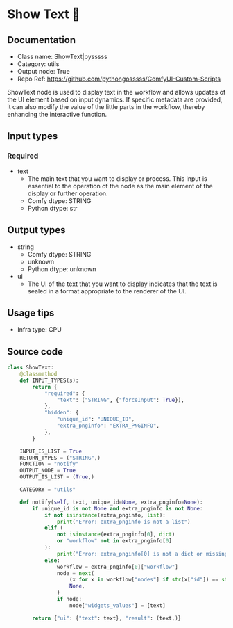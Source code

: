 # Show Text 🐍
## Documentation
- Class name: ShowText|pysssss
- Category: utils
- Output node: True
- Repo Ref: https://github.com/pythongosssss/ComfyUI-Custom-Scripts

ShowText node is used to display text in the workflow and allows updates of the UI element based on input dynamics. If specific metadata are provided, it can also modify the value of the little parts in the workflow, thereby enhancing the interactive function.

## Input types
### Required
- text
    - The main text that you want to display or process. This input is essential to the operation of the node as the main element of the display or further operation.
    - Comfy dtype: STRING
    - Python dtype: str

## Output types
- string
    - Comfy dtype: STRING
    - unknown
    - Python dtype: unknown
- ui
    - The UI of the text that you want to display indicates that the text is sealed in a format appropriate to the renderer of the UI.

## Usage tips
- Infra type: CPU
<!-- - Common nodes:
    - [Text Concatenate](../../was-node-suite-comfyui/Nodes/Text Concatenate.md)
    - [Efficient Loader](../../efficiency-nodes-comfyui/Nodes/Efficient Loader.md)
    - [CLIPTextEncode](../../Comfy/Nodes/CLIPTextEncode.md)
    - [CR Image Output](../../ComfyUI_Comfyroll_CustomNodes/Nodes/CR Image Output.md)
    - [SavePromptToFile](../../OneButtonPrompt/Nodes/SavePromptToFile.md) -->

## Source code
```python
class ShowText:
    @classmethod
    def INPUT_TYPES(s):
        return {
            "required": {
                "text": ("STRING", {"forceInput": True}),
            },
            "hidden": {
                "unique_id": "UNIQUE_ID",
                "extra_pnginfo": "EXTRA_PNGINFO",
            },
        }

    INPUT_IS_LIST = True
    RETURN_TYPES = ("STRING",)
    FUNCTION = "notify"
    OUTPUT_NODE = True
    OUTPUT_IS_LIST = (True,)

    CATEGORY = "utils"

    def notify(self, text, unique_id=None, extra_pnginfo=None):
        if unique_id is not None and extra_pnginfo is not None:
            if not isinstance(extra_pnginfo, list):
                print("Error: extra_pnginfo is not a list")
            elif (
                not isinstance(extra_pnginfo[0], dict)
                or "workflow" not in extra_pnginfo[0]
            ):
                print("Error: extra_pnginfo[0] is not a dict or missing 'workflow' key")
            else:
                workflow = extra_pnginfo[0]["workflow"]
                node = next(
                    (x for x in workflow["nodes"] if str(x["id"]) == str(unique_id[0])),
                    None,
                )
                if node:
                    node["widgets_values"] = [text]

        return {"ui": {"text": text}, "result": (text,)}